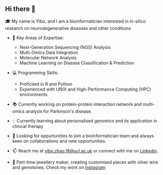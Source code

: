 ## Hi there 👋
🎓 My name is Yibo, and I am a bioinformatician interested in in-silico research on neurodegenerative diseases and other conditions

- 🔬 Key Areas of Expertise:
  - Next-Generation Sequencing (NGS) Analysis
  - Multi-Omics Data Integration
  - Molecular Network Analysis
  - Machine Learning on Disease Classification & Prediction

- 💻 Programming Skills:
  - Proficient in R and Python
  - Experienced with UNIX and High-Performance Computing (HPC) environments

- 📚 Currently working on protein-protein interaction network and multi-omics analysis for Parkinson's disease.
  
- 💡 Currently learning about personalised genomics and its application in clinical therapy
  
- 👯 Looking for oppurtunities to join a bioinformatician team and always keen on collaborations and new opportunities.
  
- 📫 Reach me at yibo.zhao.18@ucl.ac.uk or connect with me on [Linkedin](https://www.linkedin.com/in/yibo-zhao-296401188/).
  
- 💎 Part-time jewellery maker, creating customised pieces with silver wire and gemstones. Check my work on [Instagram](https://www.instagram.com/yibo_msming.jewellery/)


